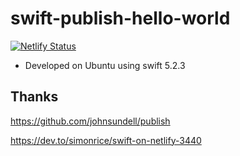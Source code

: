 # swift-publish-hello-world

[![Netlify Status](https://api.netlify.com/api/v1/badges/f85cfc8e-779e-4515-8f6a-6ff398a292ff/deploy-status)](https://app.netlify.com/sites/thirsty-jang-d93819/deploys)

- Developed on Ubuntu using swift 5.2.3


## Thanks

https://github.com/johnsundell/publish

https://dev.to/simonrice/swift-on-netlify-3440
